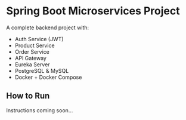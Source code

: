 # Spring Boot Microservices Project

A complete backend project with:
- Auth Service (JWT)
- Product Service
- Order Service
- API Gateway
- Eureka Server
- PostgreSQL & MySQL
- Docker + Docker Compose

## How to Run
Instructions coming soon...
